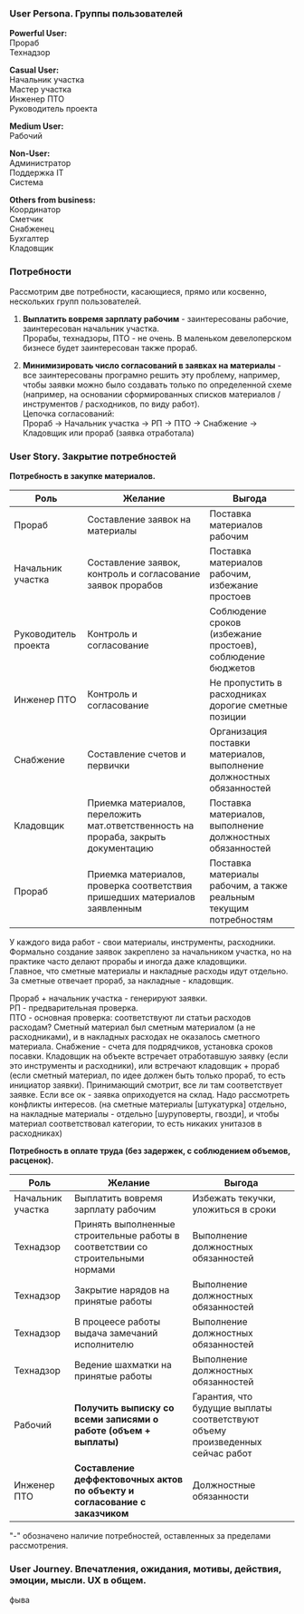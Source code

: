 ### User Persona. Группы пользователей

**Powerful User:**  
Прораб  
Технадзор  

**Casual User:**  
Начальник участка  
Мастер участка  
Инженер ПТО  
Руководитель проекта  

**Medium User:**  
Рабочий  

**Non-User:**   
Администратор  
Поддержка IT  
Система  

**Others from business:**  
Координатор  
Сметчик  
Снабженец  
Бухгалтер  
Кладовщик  

### Потребности

Рассмотрим две потребности, касающиеся, прямо или косвенно, нескольких групп пользователей.

1. **Выплатить вовремя зарплату рабочим** - заинтересованы рабочие, заинтересован начальник участка.  
Прорабы, технадзоры, ПТО - не очень. В маленьком девелоперском бизнесе будет заинтересован также прораб.

2. **Минимизировать число согласований в заявках на материалы**  - все заинтересованы програмно решить эту проблему, например, чтобы заявки можно было создавать только по определенной схеме (например, на основании сформированных списков материалов / инструментов / расходников, по виду работ).  
Цепочка согласований:  
Прораб -> Начальник участка -> РП -> ПТО -> Снабжение -> Кладовщик или прораб (заявка отработала)

### User Story. Закрытие потребностей

**Потребность в закупке материалов.**  

| Роль                 | Желание                                                                             | Выгода                                                               |
| -------------------- | ----------------------------------------------------------------------------------- | -------------------------------------------------------------------- |
| Прораб               | Составление заявок на материалы                                                     | Поставка материалов рабочим                                          |
| Начальник участка    | Составление заявок, контроль и согласование заявок прорабов                         | Поставка материалов рабочим, избежание простоев                      |
| Руководитель проекта | Контроль и согласование                                                             | Соблюдение сроков (избежание простоев), соблюдение бюджетов          |
| Инженер ПТО          | Контроль и согласование                                                             | Не пропустить в расходниках дорогие сметные позиции                  |
| Снабжение            | Составление счетов и первички                                                       | Организация поставки материалов, выполнение должностных обязанностей |
| Кладовщик            | Приемка материалов, переложить мат.ответственность на прораба, закрыть документацию | Поставка материалов, выполнение должностных обязанностей             |
| Прораб               | Приемка материалов, проверка соответствия пришедших материалов заявленным           | Поставка материалы рабочим, а также реальным текущим потребностям    |

У каждого вида работ - свои материалы, инструменты, расходники.  
Формально создание заявок закреплено за начальником участка, но на практике часто делают прорабы и иногда даже кладовщики.  
Главное, что сметные материалы и накладные расходы идут отдельно. За сметные отвечает прораб, за накладные - кладовщик.  

Прораб + начальник участка - генерируют заявки.  
РП - предварительная проверка.  
ПТО - основная проверка: соответствуют ли статьи расходов расходам? Сметный материал был сметным материалом (а не расходниками), и в накладных расходах не оказалось сметного материала.
Снабжение - счета для подрядчиков, установка сроков посавки.
Кладовщик на объекте встречает отработавшую заявку (если это инструменты и расходники), или встречают кладовщик + прораб (если сметный материал, по идее должен быть только прораб, то есть инициатор заявки). Принимающий смотрит, все ли там соответствует заявке. Если все ок - заявка оприходуется на склад.
Надо рассмотреть конфликты интересов.
(на сметные материалы [штукатурка] отдельно, на накладные материалы - отдельно [шуруповерты, гвозди], и чтобы материал соответствовал категории, то есть никаких унитазов в расходниках)


**Потребность в оплате труда (без задержек, с соблюдением объемов, расценок).**  

| Роль              | Желание                                                                         | Выгода                                                                        |
| ----------------- | ------------------------------------------------------------------------------- | ----------------------------------------------------------------------------- |
| Начальник участка | Выплатить вовремя зарплату рабочим                                              | Избежать текучки, уложиться в сроки                                           |
| Технадзор         | Принять выполненные строительные работы в соответствии со строительными нормами | Выполнение должностных обязанностей                                           |
| Технадзор         | Закрытие нарядов на принятые работы                                             | Выполнение должностных обязанностей                                           |
| Технадзор         | В процеесе работы выдача замечаний исполнителю                                  | Выполнение должностных обязанностей                                           |
| Технадзор         | Ведение шахматки на принятые работы                                             | Выполнение должностных обязанностей                                           |
| Рабочий           | **Получить выписку со всеми записями о работе (объем + выплаты)**               | Гарантия, что будущие выплаты соответствуют объему произведенных сейчас работ |
| Инженер ПТО       | **Составление деффектовочных актов по объекту и согласование с заказчиком**     | Должностные обязанности                                                       |

"-" обозначено наличие потребностей, оставленных за пределами рассмотрения.





### User Journey. Впечатления, ожидания, мотивы, действия, эмоции, мысли. UX в общем.

фыва

